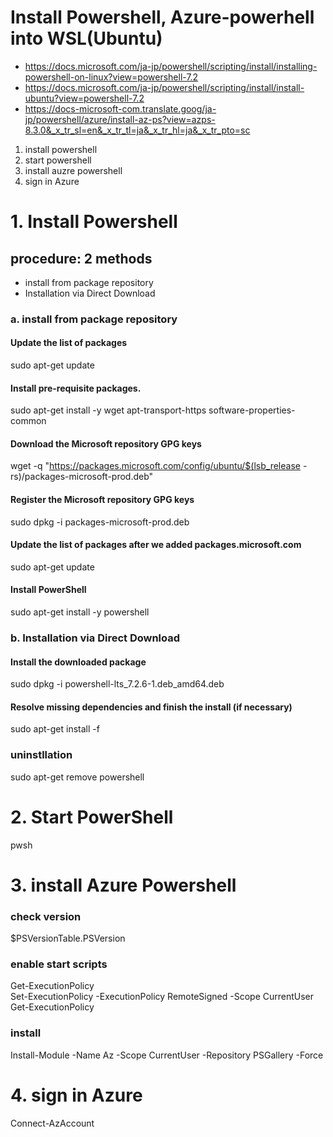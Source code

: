 # Install Powershell, Azure-powerhell into WSL(Ubuntu)
- https://docs.microsoft.com/ja-jp/powershell/scripting/install/installing-powershell-on-linux?view=powershell-7.2
- https://docs.microsoft.com/ja-jp/powershell/scripting/install/install-ubuntu?view=powershell-7.2
- https://docs-microsoft-com.translate.goog/ja-jp/powershell/azure/install-az-ps?view=azps-8.3.0&_x_tr_sl=en&_x_tr_tl=ja&_x_tr_hl=ja&_x_tr_pto=sc

1. install powershell
2. start powershell
3. install auzre powershell
4. sign in Azure

# 1. Install Powershell

## procedure: 2 methods  
- install from package repository
-  Installation via Direct Download
  
### a. install from package repository
#### Update the list of packages
sudo apt-get update
#### Install pre-requisite packages.
sudo apt-get install -y wget apt-transport-https software-properties-common
#### Download the Microsoft repository GPG keys
wget -q "https://packages.microsoft.com/config/ubuntu/$(lsb_release -rs)/packages-microsoft-prod.deb"
#### Register the Microsoft repository GPG keys
sudo dpkg -i packages-microsoft-prod.deb
#### Update the list of packages after we added packages.microsoft.com
sudo apt-get update
#### Install PowerShell
sudo apt-get install -y powershell

### b. Installation via Direct Download
#### Install the downloaded package
sudo dpkg -i powershell-lts_7.2.6-1.deb_amd64.deb

#### Resolve missing dependencies and finish the install (if necessary)
sudo apt-get install -f

### uninstllation
sudo apt-get remove powershell

# 2. Start PowerShell
pwsh

# 3. install Azure Powershell

### check version  
$PSVersionTable.PSVersion  
### enable start scripts  
Get-ExecutionPolicy  
Set-ExecutionPolicy -ExecutionPolicy RemoteSigned -Scope CurrentUser  
Get-ExecutionPolicy

### install  
Install-Module -Name Az -Scope CurrentUser -Repository PSGallery -Force

# 4. sign in Azure
Connect-AzAccount
